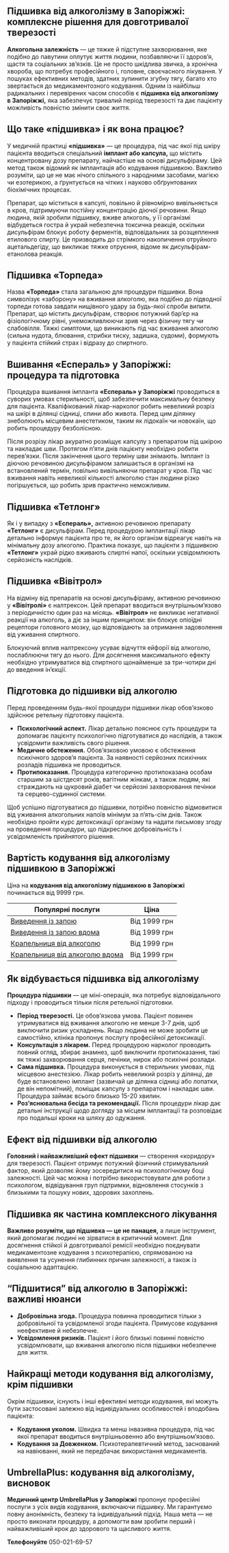 
## Підшивка від алкоголізму в Запоріжжі: комплексне рішення для довготривалої тверезості

**Алкогольна залежність** — це тяжке й підступне захворювання, яке подібно до павутини оплутує життя людини, позбавляючи її здоров’я, щастя та соціальних зв’язків. Це не просто шкідлива звичка, а хронічна хвороба, що потребує професійного і, головне, своєчасного лікування. У пошуках ефективних методів, здатних зупинити згубну тягу, багато хто звертається до медикаментозного кодування. Одним із найбільш радикальних і перевірених часом способів є **підшивка від алкоголізму в Запоріжжі,** яка забезпечує тривалий період тверезості та дає пацієнту можливість повністю змінити своє життя.

## Що таке «підшивка» і як вона працює?

У медичній практиці **«підшивка»** — це процедура, під час якої під шкіру пацієнта вводиться спеціальний **імплант або капсула,** що містить концентровану дозу препарату, найчастіше на основі дисульфіраму. Цей метод також відомий як імплантація або кодування підшивкою. Важливо розуміти, що це не має нічого спільного з народними засобами, магією чи езотерикою, а ґрунтується на чітких і науково обґрунтованих біохімічних процесах.

Препарат, що міститься в капсулі, повільно й рівномірно вивільняється в кров, підтримуючи постійну концентрацію діючої речовини. Якщо людина, якій зробили підшивку, вживе алкоголь, у її організмі відбудеться гостра й украй небезпечна токсична реакція, оскільки дисульфірам блокує роботу ферментів, відповідальних за розщеплення етилового спирту. Це призводить до стрімкого накопичення отруйного ацетальдегіду, що викликає тяжке отруєння, відоме як дисульфірам-етанолова реакція.

## Підшивка «Торпеда»

Назва **«Торпеда»** стала загальною для процедури підшивки. Вона символізує «заборону» на вживання алкоголю, яка подібно до підводної торпеди готова завдати нищівного удару за будь-якої спроби випити. Препарат, що містить дисульфірам, створює потужний бар’єр на фізіологічному рівні, унеможливлюючи зрив через фізичну тягу чи слабовілля. Тяжкі симптоми, що виникають під час вживання алкоголю (сильна нудота, блювання, стрибки тиску, задишка, судоми), формують у пацієнта стійкий страх і відразу до спиртного.

## Вшивання «Еспераль» у Запоріжжі: процедура та підготовка

Процедура вшивання імпланта **«Еспераль» у Запоріжжі** проводиться в суворих умовах стерильності, щоб забезпечити максимальну безпеку для пацієнта. Кваліфікований лікар-нарколог робить невеликий розріз на шкірі в ділянці сідниці, спини або живота. Перед цим ділянку знеболюють місцевим анестетиком, таким як лідокаїн чи новокаїн, що робить процедуру безболісною.

Після розрізу лікар акуратно розміщує капсулу з препаратом під шкірою та накладає шви. Протягом п’яти днів пацієнту необхідно робити перев’язки. Після закінчення цього терміну шви знімають. Імплант із діючою речовиною дисульфірамом залишається в організмі на встановлений термін, повільно вивільняючи препарат у кров. Під час вживання навіть невеликої кількості алкоголю стан людини різко погіршується, що робить зрив практично неможливим.

## Підшивка «Тетлонг»

Як і у випадку з **«Еспераль»,** активною речовиною препарату **«Тетлонг»** є дисульфірам. Перед процедурою імплантації лікар детально інформує пацієнта про те, як його організм відреагує навіть на мінімальну дозу алкоголю. Практика показує, що пацієнти з підшивкою **«Тетлонг»** украй рідко вживають спиртні напої, оскільки усвідомлюють серйозність наслідків.

## Підшивка «Вівітрол»

На відміну від препаратів на основі дисульфіраму, активною речовиною у **«Вівітролі»** є налтрексон. Цей препарат вводиться внутрішньом’язово з періодичністю один раз на місяць. **«Вівітрол»** не викликає негативної реакції на алкоголь, а діє за іншим принципом: він блокує опіоїдні рецептори головного мозку, що відповідають за отримання задоволення від уживання спиртного.

Блокуючий вплив налтрексону усуває відчуття ейфорії від алкоголю, послаблюючи тягу до нього. Для досягнення максимального ефекту необхідно утримуватися від спиртного щонайменше за три-чотири дні до введення ін’єкції.

## Підготовка до підшивки від алкоголю

Перед проведенням будь-якої процедури підшивки лікар обов’язково здійснює ретельну підготовку пацієнта.

* **Психологічний аспект.** Лікар детально пояснює суть процедури та допомагає пацієнту психологічно підготуватися до наслідків, а також усвідомити важливість свого рішення.
* **Медичне обстеження.** Обов’язковою умовою є обстеження психічного здоров’я пацієнта. За наявності серйозних психічних розладів підшивка не проводиться.
* **Протипоказання.** Процедура категорично протипоказана особам старшим за шістдесят років, вагітним жінкам, а також людям, які страждають на цукровий діабет чи серйозні захворювання печінки та серцево-судинної системи.

Щоб успішно підготуватися до підшивки, потрібно повністю відмовитися від уживання алкогольних напоїв мінімум за п’ять-сім днів. Також необхідно пройти курс детоксикації організму та надати письмову згоду на проведення процедури, що підкреслює добровільність і усвідомленість прийнятого рішення.

## Вартість кодування від алкоголізму підшивкою в Запоріжжі

Ціна на **кодування від алкоголізму підшивкою в Запоріжжі** починається від 9999 грн.

| Популярні послуги                                                                                                        | Ціна         |
| ------------------------------------------------------------------------------------------------------------------------ | ------------ |
| [Виведення із запою](https://umbrella-plus.com.ua/uk/zaporozie/vivod-iz-zapoia-zaparoje-ua/)                             | Від 1999 грн |
| [Виведення із запою вдома](https://umbrella-plus.com.ua/uk/zaporozie/vivod-iz-zapoia-na-domy-zaporozhye-ua/)             | Від 1999 грн |
| [Крапельниця від алкоголю](https://umbrella-plus.com.ua/uk/zaporozie/kapelnica_ot_alkogola_zaporozhye-ua/)               | Від 1999 грн |
| [Крапельниця від алкоголю вдома](https://umbrella-plus.com.ua/uk/zaporozie/kapelnica_ot_alkogola_na_domy_zaporozhye-ua/) | Від 1999 грн |

## Як відбувається підшивка від алкоголізму

**Процедура підшивки** — це міні-операція, яка потребує відповідального підходу і проводиться тільки після ретельної підготовки.

* **Період тверезості.** Це обов’язкова умова. Пацієнт повинен утримуватися від вживання алкоголю не менше 3-7 днів, щоб виключити ризик ускладнень. Якщо людина не може зробити це самостійно, клініка пропонує послугу професійної детоксикації.
* **Консультація з лікарем.** Перед процедурою нарколог проводить повний огляд, збирає анамнез, щоб виключити протипоказання, такі як тяжкі захворювання серця, печінки, нирок або психічні розлади.
* **Сама підшивка.** Процедура виконується в стерильних умовах, під місцевою анестезією. Лікар робить невеликий розріз у ділянці, де буде встановлено імплант (зазвичай це ділянка сідниці або лопатки, де він непомітний), поміщає капсулу з препаратом і накладає шви. Процедура займає всього близько 15-20 хвилин.
* **Роз’яснювальна бесіда та рекомендації.** Після процедури лікар дає детальні інструкції щодо догляду за місцем імплантації та розповідає про подальші кроки на шляху до одужання.

## Ефект від підшивки від алкоголю

**Головний і найважливіший ефект підшивки** — створення «коридору» для тверезості. Пацієнт отримує потужний фізичний стримувальний фактор, який дозволяє йому зосередитися на психологічному боці залежності. Цей час можна і потрібно використовувати для роботи з психологом, відвідування груп підтримки, відновлення стосунків з близькими та пошуку нових, здорових захоплень.

## Підшивка як частина комплексного лікування

**Важливо розуміти, що підшивка — це не панацея,** а лише інструмент, який допомагає людині не зірватися в критичний момент. Для досягнення стійкої й довготривалої ремісії необхідно поєднувати медикаментозне кодування з психотерапією, спрямованою на виявлення та усунення глибинних причин залежності, а також із соціальною адаптацією.

## “Підшитися” від алкоголю в Запоріжжі: важливі нюанси

* **Добровільна згода.** Процедура повинна проводитися тільки з добровільної та усвідомленої згоди пацієнта. Примусове кодування неефективне й небезпечне.
* **Усвідомлення ризиків.** Пацієнт і його близькі повинні повністю усвідомлювати, що вживання алкоголю після підшивки небезпечне для життя.

## Найкращі методи кодування від алкоголізму, крім підшивки

Окрім підшивки, існують і інші ефективні методи кодування, які можуть бути застосовані залежно від індивідуальних особливостей і вподобань пацієнта:

* **Кодування уколом.** Швидка та менш інвазивна процедура, під час якої препарат вводиться внутрішньовенно або внутрішньом’язово.
* **Кодування за Довженком.** Психотерапевтичний метод, заснований на навіюванні, який не передбачає використання медикаментів.

## UmbrellaPlus: кодування від алкоголізму, висновок

**Медичний центр UmbrellaPlus у Запоріжжі** пропонує професійні послуги з усіх видів кодування, включаючи підшивку. Ми гарантуємо повну анонімність, безпеку та індивідуальний підхід. Наша мета — не просто виконати процедуру, а допомогти вам зробити перший і найважливіший крок до здорового та щасливого життя.

**Телефонуйте** 050-021-69-57
